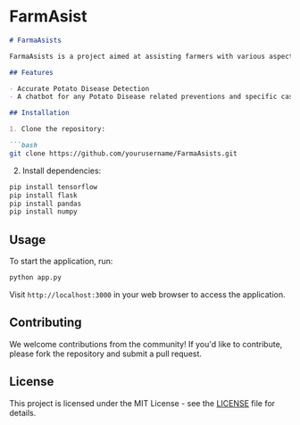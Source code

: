 # FarmAsist
```markdown
# FarmaAsists

FarmaAsists is a project aimed at assisting farmers with various aspects of farming.

## Features

- Accurate Potato Disease Detection
- A chatbot for any Potato Disease related preventions and specific cases

## Installation

1. Clone the repository:

```bash
git clone https://github.com/yourusername/FarmaAsists.git
```

2. Install dependencies:

```bash
pip install tensorflow
pip install flask
pip install pandas
pip install numpy
```

## Usage

To start the application, run:

```bash
python app.py
```

Visit `http://localhost:3000` in your web browser to access the application.

## Contributing

We welcome contributions from the community! If you'd like to contribute, please fork the repository and submit a pull request.

## License

This project is licensed under the MIT License - see the [LICENSE](LICENSE) file for details.
```

